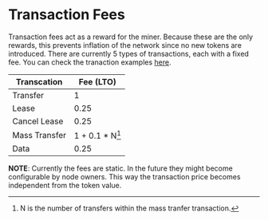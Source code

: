 # Transaction Fees

Transaction fees act as a reward for the miner. Because these are the only rewards, this prevents inflation of the network since no new tokens are introduced. There are currently 5 types of transactions, each with a fixed fee. You can check the tranaction examples [here](/lto_environment/lto_protocol/tranaction_examples.md).

| Transcation   | Fee (LTO)          |
|---------------|--------------------|
| Transfer      | 1               |
| Lease         | 0.25               |
| Cancel Lease  | 0.25               |
| Mass Transfer | 1 + 0.1 * N[^1] |
| Data          | 0.25               |

[^1]: N is the number of transfers within the mass tranfer transaction.

**NOTE**: Currently the fees are static. In the future they might become configurable by node owners. This way the transaction price becomes independent from the token value.
